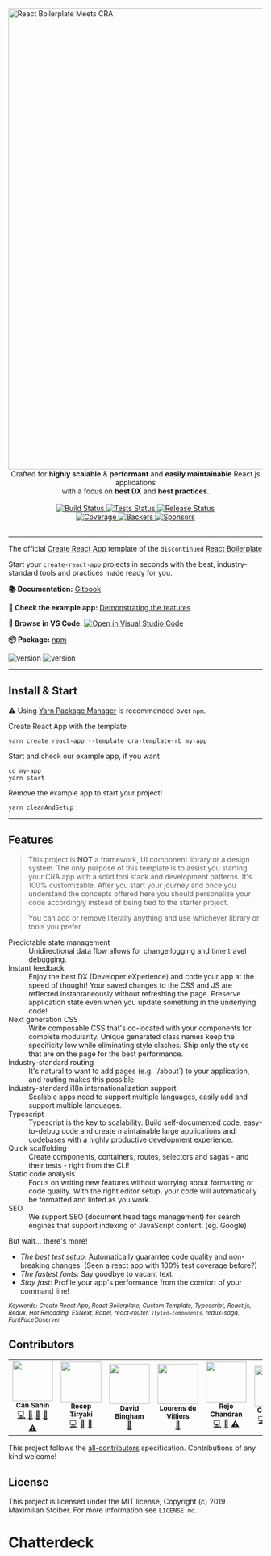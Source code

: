 <img width="914" alt="React Boilerplate Meets CRA" src="https://user-images.githubusercontent.com/3495307/80274591-2d5daa00-86e4-11ea-8fba-404f1cdba87e.png" align="center">
<br />

<div align="center" >Crafted for <strong>highly scalable</strong> & <strong>performant</strong> and <strong>easily maintainable</strong> React.js applications <br /> 
with a focus on  
<strong>best DX</strong> and <strong>best practices</strong>.
</div>

<br />

<div align="center">
  <a href="https://github.com/react-boilerplate/react-boilerplate-cra-template/actions?query=workflow%3Abuild">
    <img src="https://github.com/react-boilerplate/react-boilerplate-cra-template/workflows/build/badge.svg" alt="Build Status" />
  </a>
  <a href="https://github.com/react-boilerplate/react-boilerplate-cra-template/actions?query=workflow%3Atests">
    <img src="https://github.com/react-boilerplate/react-boilerplate-cra-template/workflows/test/badge.svg" alt="Tests Status" />
  </a>
  <a href="https://github.com/react-boilerplate/react-boilerplate-cra-template/actions?query=workflow%release">
    <img src="https://github.com/react-boilerplate/react-boilerplate-cra-template/workflows/release/badge.svg" alt="Release Status" />
  </a>
</div>

<div align="center">
  <a href="https://coveralls.io/github/react-boilerplate/react-boilerplate-cra-template">
    <img src="https://coveralls.io/repos/github/react-boilerplate/react-boilerplate-cra-template/badge.svg?branch=master" alt="Coverage" />
  </a>
  <a href="https://opencollective.com/react-boilerplate">
    <img src="https://opencollective.com/react-boilerplate/backers/badge.svg" alt="Backers" />
  </a>
  <a href="https://opencollective.com/react-boilerplate/">
    <img src="https://opencollective.com/react-boilerplate/sponsors/badge.svg" alt="Sponsors" />
  </a>
</div>

<br />

---

The official [Create React App](https://github.com/facebook/create-react-app) template of the `discontinued` [React Boilerplate](https://github.com/react-boilerplate/react-boilerplate)

Start your `create-react-app` projects in seconds with the best, industry-standard tools and practices made ready for you.

**📚 Documentation:** [Gitbook](https://cansahin.gitbook.io/react-boilerplate-cra-template/)

**🎨 Check the example app:** [Demonstrating the features](https://react-boilerplate.github.io/react-boilerplate-cra-template/)

**📂 Browse in VS Code:** [![Open in Visual Studio Code](https://img.shields.io/static/v1?logo=visualstudiocode&label=&message=Open%20in%20Visual%20Studio%20Code&labelColor=2c2c32&color=007acc&logoColor=007acc)](https://open.vscode.dev/react-boilerplate/react-boilerplate-cra-template)

**📦 Package:** [npm](https://www.npmjs.com/package/cra-template-rb)

![version](https://img.shields.io/npm/v/cra-template-rb)
![version](https://img.shields.io/npm/dm/cra-template-rb)

---

## Install & Start

⚠️ Using [Yarn Package Manager](https://yarnpkg.com) is recommended over `npm`.

Create React App with the template

```shell
yarn create react-app --template cra-template-rb my-app
```

Start and check our example app, if you want

```shell
cd my-app
yarn start
```

Remove the example app to start your project!

```shell
yarn cleanAndSetup
```

---

## Features

> This project is **NOT** a framework, UI component library or a design system. The only purpose of this template is to assist you starting your CRA app with a solid tool stack and development patterns. It's 100% customizable. After you start your journey and once you understand the concepts offered here you should personalize your code accordingly instead of being tied to the starter project.
>
> You can add or remove literally anything and use whichever library or tools you prefer.

<dl>

  <dt>Predictable state management</dt>
  <dd>Unidirectional data flow allows for change logging and time travel debugging.</dd>

  <dt>Instant feedback</dt>
  <dd>Enjoy the best DX (Developer eXperience) and code your app at the speed of thought! Your saved changes to the CSS and JS are reflected instantaneously without refreshing the page. Preserve application state even when you update something in the underlying code!</dd>

  <dt>Next generation CSS</dt>
  <dd>Write composable CSS that's co-located with your components for complete modularity. Unique generated class names keep the specificity low while eliminating style clashes. Ship only the styles that are on the page for the best performance.</dd>

  <dt>Industry-standard routing</dt>
  <dd>It's natural to want to add pages (e.g. `/about`) to your application, and routing makes this possible.</dd>

  <dt>Industry-standard i18n internationalization support</dt>
  <dd>Scalable apps need to support multiple languages, easily add and support multiple languages.</dd>

  <dt>Typescript</dt>
  <dd>Typescript is the key to scalability. Build self-documented code, easy-to-debug code and create maintainable large applications and codebases with a highly productive development experience.</dd>

  <dt>Quick scaffolding</dt>
  <dd>Create components, containers, routes, selectors and sagas - and their tests - right from the CLI!</dd>

  <dt>Static code analysis</dt>
  <dd>Focus on writing new features without worrying about formatting or code quality. With the right editor setup, your code will automatically be formatted and linted as you work.</dd>

  <dt>SEO</dt>
  <dd>We support SEO (document head tags management) for search engines that support indexing of JavaScript content. (eg. Google)</dd>
</dl>

But wait... there's more!

- _The best test setup:_ Automatically guarantee code quality and non-breaking
  changes. (Seen a react app with 100% test coverage before?)
- _The fastest fonts:_ Say goodbye to vacant text.
- _Stay fast_: Profile your app's performance from the comfort of your command
  line!

<sub><i>Keywords: Create React App, React Boilerplate, Custom Template, Typescript, React.js, Redux, Hot Reloading, ESNext, Babel, react-router, `styled-components`, redux-saga, FontFaceObserver</i></sub>

## Contributors

<!-- ALL-CONTRIBUTORS-LIST:START - Do not remove or modify this section -->
<!-- prettier-ignore-start -->
<!-- markdownlint-disable -->
<table>
  <tr>
    <td align="center"><a href="https://github.com/Can-Sahin"><img src="https://avatars2.githubusercontent.com/u/33245689?s=80" width="80px;" alt=""/><br /><sub><b>Can Sahin</b></sub></a><br /><a href="https://github.com/react-boilerplate/react-boilerplate-cra-template/commits?author=Can-Sahin" title="Code">💻</a> <a href="https://github.com/react-boilerplate/react-boilerplate-cra-template/commits?author=Can-Sahin" title="Documentation">📖</a> <a href="#ideas-Can-Sahin" title="Ideas, Planning, & Feedback">🤔</a> <a href="https://github.com/react-boilerplate/react-boilerplate-cra-template/pulls?q=is%3Apr+reviewed-by%3ACan-Sahin" title="Reviewed Pull Requests">👀</a> <a href="https://github.com/react-boilerplate/react-boilerplate-cra-template/commits?author=Can-Sahin" title="Tests">⚠️</a></td>
    <td align="center"><a href="https://github.com/receptiryaki"><img src="https://avatars0.githubusercontent.com/u/3495307?s=80" width="80px;" alt=""/><br /><sub><b>Recep Tiryaki</b></sub></a><br /><a href="https://github.com/react-boilerplate/react-boilerplate-cra-template/commits?author=receptiryaki" title="Code">💻</a> <a href="#ideas-receptiryaki" title="Ideas, Planning, & Feedback">🤔</a> <a href="#design-receptiryaki" title="Design">🎨</a></td>
    <td align="center"><a href="https://github.com/mogsdad"><img src="https://avatars3.githubusercontent.com/u/1707731?s=80" width="80px;" alt=""/><br /><sub><b>David Bingham</b></sub></a><br /><a href="https://github.com/react-boilerplate/react-boilerplate-cra-template/commits?author=mogsdad" title="Documentation">📖</a></td>
    <td align="center"><a href="https://github.com/lourensdev"><img src="https://avatars.githubusercontent.com/u/5746141?v=4?s=80" width="80px;" alt=""/><br /><sub><b>Lourens de Villiers</b></sub></a><br /><a href="https://github.com/react-boilerplate/react-boilerplate-cra-template/commits?author=lourensdev" title="Documentation">📖</a></td>
    <td align="center"><a href="https://github.com/rejochandran"><img src="https://avatars.githubusercontent.com/u/4696985?s=80" width="80px;" alt=""/><br /><sub><b>Rejo Chandran</b></sub></a><br /><a href="https://github.com/react-boilerplate/react-boilerplate-cra-template/commits?author=rejochandran" title="Code">💻</a> <a href="https://github.com/react-boilerplate/react-boilerplate-cra-template/commits?author=rejochandran" title="Documentation">📖</a> <a href="https://github.com/react-boilerplate/react-boilerplate-cra-template/commits?author=rejochandran" title="Tests">⚠️</a></td>
    <td align="center"><a href="https://github.com/qeleb"><img src="https://avatars.githubusercontent.com/u/15345696?s=80" width="80px;" alt=""/><br /><sub><b>Caleb Hoff</b></sub></a><br /><a href="https://github.com/react-boilerplate/react-boilerplate-cra-template/commits?author=qeleb" title="Code">💻</a> <a href="https://github.com/react-boilerplate/react-boilerplate-cra-template/commits?author=qeleb" title="Documentation">📖</a> <a href="#ideas-qeleb" title="Ideas, Planning, & Feedback">🤔</a> <a href="https://github.com/react-boilerplate/react-boilerplate-cra-template/commits?author=qeleb" title="Tests">⚠️</a></td>
  </tr>
</table>

<!-- markdownlint-restore -->
<!-- prettier-ignore-end -->

<!-- ALL-CONTRIBUTORS-LIST:END -->

This project follows the [all-contributors](https://github.com/all-contributors/all-contributors) specification. Contributions of any kind welcome!

## License

This project is licensed under the MIT license, Copyright (c) 2019 Maximilian Stoiber.
For more information see `LICENSE.md`.
# Chatterdeck
